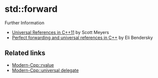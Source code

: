# std::forward

Further Information
* [Universal References in C++11](https://isocpp.org/blog/2012/11/universal-references-in-c11-scott-meyers) by Scott Meyers
* [Perfect forwarding and universal references in C++](http://eli.thegreenplace.net/2014/perfect-forwarding-and-universal-references-in-c/) by Eli Bendersky

## Related links
* [Modern-Cpp::rvalue](https://github.com/nikolaAV/Modern-Cpp/tree/master/rvalue)
* [Modern-Cpp::universal delegate](https://github.com/nikolaAV/Modern-Cpp/tree/master/variadic/universal%20delegate) 
